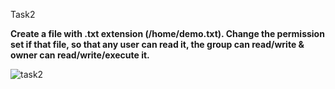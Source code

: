 Task2

 **Create a file with .txt extension (/home/demo.txt). Change the permission set if that file, so that any user can read it, the group can read/write & owner can read/write/execute it.**
 
![task2](https://github.com/suganyaanbalagan123/guvi_task2/assets/133192593/11b6b50b-a31a-490b-a586-eb969ef10286)

